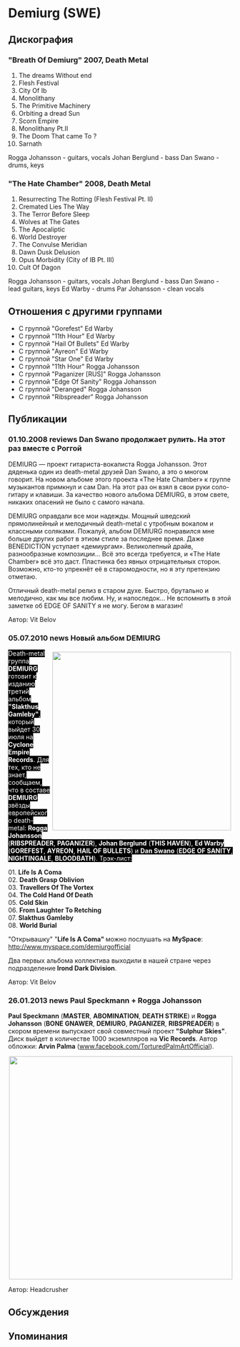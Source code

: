 # Demiurg (SWE)



## Дискография

### "Breath Of Demiurg" 2007, Death Metal

1. The dreams Without end
2. Flesh Festival
3. City Of Ib
4. Monolithany
5. The Primitive Machinery
6. Orbiting a dread Sun
7. Scorn Empire
8. Monolithany Pt.II
9. The Doom That came To ?
10. Sarnath

Rogga Johansson - guitars, vocals
Johan Berglund - bass
Dan Swano - drums, keys

### "The Hate Chamber" 2008, Death Metal

1. Resurrecting The Rotting (Flesh Festival Pt.
II)
2. Cremated Lies The Way
3. The Terror Before Sleep
4. Wolves at The Gates
5. The Apocaliptic
6. World Destroyer
7. The Convulse Meridian
8. Dawn Dusk Delusion
9. Opus Morbidity (City of IB Pt. III)
10. Cult Of Dagon

Rogga Johansson - guitars, vocals
Johan Berglund - bass
Dan Swano - lead guitars, keys
Ed Warby - drums
Par Johansson - clean vocals


## Отношения с другими группами

* C группой "Gorefest" Ed Warby
* C группой "11th Hour" Ed Warby
* C группой "Hail Of Bullets" Ed Warby
* C группой "Ayreon" Ed Warby
* C группой "Star One" Ed Warby
* C группой "11th Hour" Rogga Johansson
* C группой "Paganizer [RUS]" Rogga Johansson
* C группой "Edge Of Sanity" Rogga Johansson
* C группой "Deranged" Rogga Johansson
* C группой "Ribspreader" Rogga Johansson

## Публикации

### 01.10.2008 reviews Dan Swano продолжает рулить. На этот раз вместе с Роггой

<P>DEMIURG — проект гитариста-вокалиста Rogga Johansson. Этот дяденька один из death-metal друзей Dan Swano, а это о многом говорит. На новом альбоме этого проекта «The Hate Chamber» к группе музыкантов примкнул и сам Dan. На этот раз он взял в свои руки соло-гитару и клавиши. За качество нового альбома DEMIURG, в этом свете, никаких опасений не было с самого начала.</P>
<P>DEMIURG оправдали все мои надежды. Мощный шведский прямолинейный и мелодичный death-metal с утробным вокалом и классными соляками. Пожалуй, альбом DEMIURG понравился мне больше других работ в этиом стиле за последнее время. Даже BENEDICTION уступает «демиургам». Великолепный драйв, разнообразные композиции... Всё это всегда требуется, и «The Hate Chamber» всё это даст. Пластинка без явных отрицательных сторон. Возможно, кто-то упрекнёт её в старомодности, но я эту претензию отметаю.</P>
<P>Отличный death-metal релиз в старом духе. Быстро, брутально и мелодично, как мы все любим. Ну, и напоследок... Не вспомнить в этой заметке об EDGE OF SANITY я не могу. Бегом в магазин!</P>
Автор: Vit Belov

### 05.07.2010 news Новый альбом DEMIURG

<P><FONT style="BACKGROUND-COLOR: #000000" color=#ffffff><IMG height=400 alt="" hspace=0 src="/images/news_rus/2010.07/16879.jpg" width=400 align=right border=5>Death-metal группа <STRONG>DEMIURG</STRONG> готовит к изданию третий альбом <STRONG>"Slakthus Gamleby"</STRONG>, который выйдет 30 июля на <STRONG>Cyclone Empire Records</STRONG>. Для тех, кто не знает, сообщаем, что в составе <STRONG>DEMIURG</STRONG> звёзды европейского death-metal: <STRONG>Rogga Johansson</STRONG> (<B>RIBSPREADER</B>, <B>PAGANIZER</B>), <B>Johan Berglund</B> (<B>THIS HAVEN</B>), <B>Ed Warby</B> (<B>GOREFEST</B>, <B>AYREON</B>, <B>HAIL OF BULLETS</B>) и <B>Dan Swano</B> (<B>EDGE OF SANITY</B>, <B>NIGHTINGALE</B>, <B>BLOODBATH</B>). Трэк-лист:</FONT></P>
<P>01. <B>Life Is A Coma</B><BR>02. <B>Death Grasp Oblivion</B><BR>03. <B>Travellers Of The Vortex</B><BR>04. <B>The Cold Hand Of Death</B><BR>05. <B>Cold Skin</B><BR>06. <B>From Laughter To Retching</B><BR>07. <B>Slakthus Gamleby</B><BR>08. <B>World Burial</B></P>
<P>"Открывашку" "<STRONG>Life Is A Coma" </STRONG>можно послушать на <STRONG>MySpace</STRONG>: <A href="http://www.myspace.com/demiurgofficial">http://www.myspace.com/demiurgofficial</A></P>
<P>Два первых альбома коллектива выходили в нашей стране через подразделение<STRONG> Irond Dark Division</STRONG>.</P>
Автор: Vit Belov

### 26.01.2013 news Paul Speckmann + Rogga Johansson

<P><STRONG>Paul Speckmann</STRONG> (<STRONG>MASTER</STRONG>, <STRONG>ABOMINATION</STRONG>, <STRONG>DEATH STRIKE</STRONG>)&nbsp;и <STRONG>Rogga Johansson</STRONG> (<STRONG>BONE GNAWER</STRONG>, <STRONG>DEMIURG</STRONG>, <STRONG>PAGANIZER</STRONG>, <STRONG>RIBSPREADER</STRONG>)&nbsp;в скором времени выпускают свой совместный проект <STRONG>"Sulphur Skies"</STRONG>. Диск выйдет в количестве 1000 экземпляров на <STRONG>Vic Records</STRONG>. Автор обложки: <STRONG>Arvin Palma</STRONG> (<A href="http://www.facebook.com/TorturedPalmArtOfficial">www.facebook.com/TorturedPalmArtOfficial</A>).</P>
<P>
<CENTER><IMG border=0 src="/images/news_rus/2013.01/25369.jpg" width=500 height=500> 
<P></P></CENTER>
Автор: Headcrusher


## Обсуждения


## Упоминания

